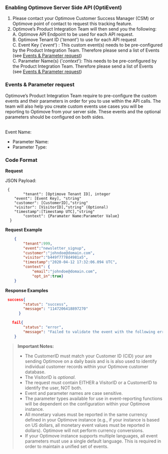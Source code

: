
### **Enabling Optimove Server Side API (OptiEvent)**

 1. Please contact your Optimove Customer Success Manager (CSM) or Optimove point of contact to request this tracking feature. 
 2. Optimove’s Product Integration Team will then send you the following:<br>
A. Optimove API Endpoint to be used for each API request.<br>
B. Optimove Tenant ID ('*tenant*') to use for each API request<br>
C. Event Key ('*event*') : This custom event(s) needs to be pre-configured by the Product Integration Team. Therefore please send a list of Events (see [Events & Parameter request](https://github.com/optimove-tech/Reporting-Server-Side-Custom-Events/blob/master/README.md#events--parameter-request))<br>
C. Parameter Name(s) ('*context*'): This needs to be pre-configured by the Product Integration Team. Therefore please send a list of Events (see [Events & Parameter request](https://github.com/optimove-tech/Reporting-Server-Side-Custom-Events/blob/master/README.md#events--parameter-request))

### **Events & Parameter request**
Optimove’s Product Integration Team require to pre-configure the custom events and their parameters in order for you to use within the API calls. The team will also help you create custom events use cases you will be reporting to Optimove from your server side. These events and the optional parameters should be configured on both sides.
<br/><br/>

Event Name:<br/>
 - Parameter Name:
 - Parameter Type:

### **Code Format**

**Request**   
    
  JSON Payload:
```
 {
        "tenant": [Optimove Tenant ID], integer
	"event": [Event Key], "string"
	"customer": [CustomerID],"string"
	"visitor": [VisitorID],"string" (Optional)
	"timestamp":[Timestamp UTC],"string"
        "context": {Paramater Name:Parameter Value} 
  }
  ```

**Request Example**   
```json
    {
        "tenant":999,
    	"event":"newsletter_signup",
    	"customer":"johndoe@domain.com",
    	"visitor":"b449f7778d4981a5",
    	"timestamp":"2020-04-12 17:32:06.094 UTC",
        "context": {
            "email":"johndoe@domain.com",
            "opt_in":true} 
    }
```

**Response Examples**<br/>

 ```json
  success{
         "status": "success",
         "message": "1147206418897270"
       }
```
 
```json 
   fail{
        "status": "error",
        "message": "Failed to validate the event with the following error - tenantId is missing or invalid"
    }
```
>**Important Notes:**
>  - The CustomerID must match your Customer ID (CID) your are sending Optimove on a daily basis and is is also used to identify individual customer records within your Optimove customer database.
>   - The VisitorID is *optional*.
>   - The request must contain EITHER a VisitorID or a CustomerID to identify the user, NOT both.
>  - Event and parameter names are case sensitive.
>  - The parameter types available for use in event-reporting functions will be dependent on the configuration within your Optimove instance. <br/>
>  - All monetary values must be reported in the same currency defined in your Optimove instance (e.g., if your instance is based on US dollars, all monetary event values must be reported in dollars). Optimove will not perform currency conversions.
>  - If your Optimove instance supports multiple languages, all event parameters must use a single default language. This is required in order to maintain a unified set of events.
